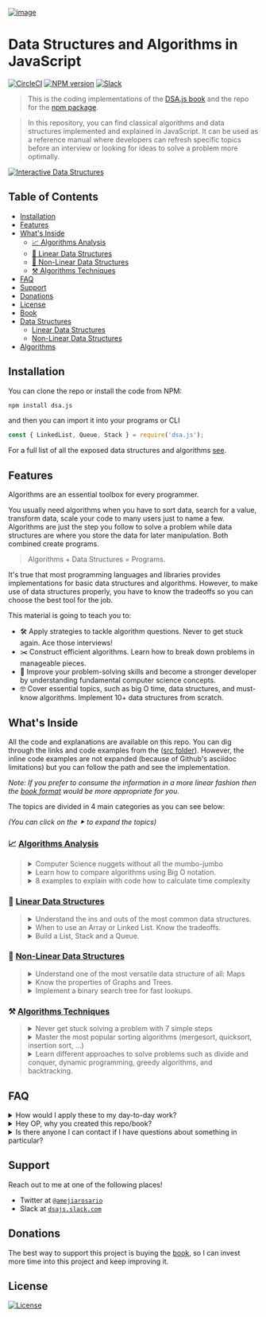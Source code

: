 [![image](https://user-images.githubusercontent.com/418605/59557258-10742880-8fa3-11e9-84fb-4d66a9d89faa.png)](https://books.adrianmejia.com/dsajs-data-structures-algorithms-javascript/)

# Data Structures and Algorithms in JavaScript

[![CircleCI](https://img.shields.io/circleci/build/github/amejiarosario/dsa.js-data-structures-and-algorithms-in-javascript/master.svg)](https://circleci.com/gh/amejiarosario/dsa.js-data-structures-and-algorithms-in-javascript) [![NPM version](https://badge.fury.io/js/dsa.js.svg)](https://badge.fury.io/js/dsa.js) [![Slack](https://dsajs-slackin.herokuapp.com/badge.svg)](https://dsajs-slackin.herokuapp.com)

> This is the coding implementations of the [DSA.js book](https://books.adrianmejia.com/dsajs-data-structures-algorithms-javascript/) and the repo for the [npm package](https://www.npmjs.com/package/dsa.js).

> In this repository, you can find classical algorithms and data structures implemented and explained in JavaScript. It can be used as a reference manual where developers can refresh specific topics before an interview or looking for ideas to solve a problem more optimally.

<!-- (Check out the Time Complexity Cheatsheet) -->


<!--
[![CircleCI](https://circleci.com/gh/amejiarosario/dsa.js-data-structures-and-algorithms-in-javascript.svg?style=svg)](https://circleci.com/gh/amejiarosario/dsa.js-data-structures-and-algorithms-in-javascript)
[![Code Style Airbnb](https://img.shields.io/badge/code%20style-Airbnb-brightgreen.svg)](https://github.com/airbnb/javascript)
[![PRs Welcome](https://img.shields.io/badge/PRs-welcome-brightgreen.svg)](http://makeapullrequest.com)
[![ProductHunt](https://img.shields.io/badge/product%20hunt-vote-orange.svg)](https://www.producthunt.com/posts/dsa-js)
https://bundlephobia.com/result?p=dsa.js
https://img.shields.io/bundlephobia/min/dsa.js.svg - 16.7kB
https://img.shields.io/github/repo-size/amejiarosario/dsa.js.svg - 98.1 MB
-->

[![Interactive Data Structures](https://user-images.githubusercontent.com/418605/46118890-ba721180-c1d6-11e8-82bc-6a671428b422.png)](https://embed.kumu.io/85f1a4de5fb8430a10a1bf9c5118e015)


## Table of Contents

<!-- START doctoc generated TOC please keep comment here to allow auto update -->
<!-- DON'T EDIT THIS SECTION, INSTEAD RE-RUN doctoc TO UPDATE -->


- [Installation](#installation)
- [Features](#features)
- [What's Inside](#whats-inside)
  - [📈 Algorithms Analysis](#-algorithms-analysis)
  - [🥞 Linear Data Structures](#-linear-data-structures)
  - [🌲 Non-Linear Data Structures](#-non-linear-data-structures)
  - [⚒ Algorithms Techniques](#%E2%9A%92-algorithms-techniques)
- [FAQ](#faq)
- [Support](#support)
- [Donations](#donations)
- [License](#license)
- [Book](#book)
- [Data Structures](#data-structures)
  - [Linear Data Structures](#linear-data-structures)
  - [Non-Linear Data Structures](#non-linear-data-structures)
- [Algorithms](#algorithms)

<!-- END doctoc generated TOC please keep comment here to allow auto update -->


## Installation

You can clone the repo or install the code from NPM:

```sh
npm install dsa.js
```

and then you can import it into your programs or CLI

```js
const { LinkedList, Queue, Stack } = require('dsa.js');
```

For a full list of all the exposed data structures and algorithms [see](https://github.com/amejiarosario/dsa.js/blob/master/src/index.js).


## Features

Algorithms are an essential toolbox for every programmer.

You usually need algorithms when you have to sort data, search for a value, transform data, scale your code to many users just to name a few.
Algorithms are just the step you follow to solve a problem while data structures are where you store the data for later manipulation. Both combined create programs.

> Algorithms + Data Structures = Programs.

It's true that most programming languages and libraries provides implementations for basic data structures and algorithms.
However, to make use of data structures properly, you have to know the tradeoffs so you can choose the best tool for the job.

This material is going to teach you to:

- 🛠 Apply strategies to tackle algorithm questions. Never to get stuck again. Ace those interviews!
- ✂️ Construct efficient algorithms. Learn how to break down problems in manageable pieces.
- 🧠 Improve your problem-solving skills and become a stronger developer by understanding fundamental computer science concepts.
- 🤓 Cover essential topics, such as big O time, data structures, and must-know algorithms. Implement 10+ data structures from scratch.

## What's Inside

All the code and explanations are available on this repo. You can dig through the links and code examples from the ([src folder](https://github.com/amejiarosario/dsa.js-data-structures-and-algorithms-in-javascript/tree/master/src)). However, the inline code examples are not expanded (because of Github's asciidoc limitations) but you can follow the path and see the implementation.

_Note: If you prefer to consume the information in a more linear fashion then the [book format](https://books.adrianmejia.com/dsajs-data-structures-algorithms-javascript/) would be more appropriate for you._

The topics are divided in 4 main categories as you can see below:

_(You can click on the ⯈ to expand the topics)_

### 📈 [Algorithms Analysis](https://github.com/amejiarosario/dsa.js-data-structures-and-algorithms-in-javascript/blob/master/book/chapters/part1.adoc)

<!-- - Computer Science nuggets without all the mumbo-jumbo.
- Learn how to compare algorithms using Big O notation.
- 8 examples to explain with code how to calculate time complexity. -->

<blockquote>

<details>
  <summary>
    Computer Science nuggets without all the mumbo-jumbo
  </summary>

---

### [Computer Science nuggets without all the mumbo-jumbo](https://github.com/amejiarosario/dsa.js-data-structures-and-algorithms-in-javascript/blob/master/book/chapters/algorithms-analysis.adoc)

#### Learn to calculate run time from code examples

![Translating lines of code to an approximate number of operations](https://github.com/amejiarosario/dsa.js-data-structures-and-algorithms-in-javascript/raw/master/book/images/image4.png)

---

</details>

<details>
  <summary>
    Learn how to compare algorithms using Big O notation.
  </summary>

---

### [Learn how to compare algorithms using Big O notation.](https://github.com/amejiarosario/dsa.js-data-structures-and-algorithms-in-javascript/blob/master/book/chapters/big-o-examples.adoc#finding-duplicates-in-an-array-na%C3%AFve-approach)

#### Comparing algorithms using Big O notation

Let's say you want to find the duplicates on an array.
Using Big O notation we can compare different implementations that do exactly the same but
they take different time to complete.

- [Optimal solution using a map](https://github.com/amejiarosario/dsa.js-data-structures-and-algorithms-in-javascript/blob/master/book/chapters/big-o-examples.adoc#linear-example)
- [Finding duplicates in an array (naïve approach)](https://github.com/amejiarosario/dsa.js-data-structures-and-algorithms-in-javascript/blob/master/book/chapters/big-o-examples.adoc#quadratic-example)

---

</details>

<details>
  <summary>
    8 examples to explain with code how to calculate time complexity
  </summary>

---

[8 examples to explain with code how to calculate time complexity](https://github.com/amejiarosario/dsa.js-data-structures-and-algorithms-in-javascript/blob/master/book/chapters/big-o-examples.adoc#summary)

#### Most common time complexities

![image](https://user-images.githubusercontent.com/418605/59617342-2a715080-90f4-11e9-9de9-9315fb0133f9.png)

<!-- - Constant time: _O(1)_
- Logarithmic time: _O(log n)_
- Linear time: _O(n)_
- Linearithmic time: _O(n log n)_
- Quadratic time: _O(n^2^)_
- Cubic time: _O(n^3^)_
- Exponential time: _O(2^n^)_
- Factorial time: _O(n!)_ -->

#### Time complexity graph

![Most common time complexities](https://github.com/amejiarosario/dsa.js-data-structures-and-algorithms-in-javascript/raw/master/book/images/image5.png)

---

</details>
</blockquote>

### 🥞 [Linear Data Structures](https://github.com/amejiarosario/dsa.js-data-structures-and-algorithms-in-javascript/blob/master/book/chapters/part2.adoc)

<!-- - Understand the ins and outs of the most common data structures.
- When to use an Array or Linked List. Know the tradeoffs.
- Build a Stack and a Queue from scratch. -->

<blockquote>

  <details>
    <summary>
      Understand the ins and outs of the most common data structures.
    </summary>

---

#### [Understand the ins and outs of the most common data structures](https://github.com/amejiarosario/dsa.js-data-structures-and-algorithms-in-javascript/blob/master/book/chapters/part2.adoc)


- [Arrays](https://github.com/amejiarosario/dsa.js-data-structures-and-algorithms-in-javascript/blob/master/book/chapters/array.adoc): Built-in in most languages so not implemented here. [Array Time complexity](https://github.com/amejiarosario/dsa.js/blob/master/book/chapters/array.adoc#array-complexity)
    <!-- [Post](https://adrianmejia.com/blog/2018/04/28/data-structures-time-complexity-for-beginners-arrays-hashmaps-linked-lists-stacks-queues-tutorial/#Array). -->

- [Linked List](https://github.com/amejiarosario/dsa.js-data-structures-and-algorithms-in-javascript/blob/master/book/chapters/linked-list.adoc): each data node has a link to the next (and
    previous).
    [Code](https://github.com/amejiarosario/dsa.js/blob/master/src/data-structures/linked-lists/linked-list.js)
    |
    [Linked List Time Complexity](https://github.com/amejiarosario/dsa.js/blob/master/book/chapters/linked-list.adoc#linked-list-complexity-vs-array-complexity)
    <!-- [Post](https://adrianmejia.com/blog/2018/04/28/data-structures-time-complexity-for-beginners-arrays-hashmaps-linked-lists-stacks-queues-tutorial/#Linked-Lists) -->

- [Queue](https://github.com/amejiarosario/dsa.js-data-structures-and-algorithms-in-javascript/blob/master/book/chapters/queue.adoc): data flows in a "first-in, first-out" (FIFO) manner.
    [Code](https://github.com/amejiarosario/dsa.js/blob/master/src/data-structures/queues/queue.js)
    |
    [Queue Time Complexity](https://github.com/amejiarosario/dsa.js/blob/master/book/chapters/queue.adoc#queue-complexity)
    <!-- [Post](https://adrianmejia.com/blog/2018/04/28/data-structures-time-complexity-for-beginners-arrays-hashmaps-linked-lists-stacks-queues-tutorial/#Queues) -->

- [Stack](https://github.com/amejiarosario/dsa.js-data-structures-and-algorithms-in-javascript/blob/master/book/chapters/stack.adoc): data flows in a "last-in, first-out" (LIFO) manner.
    [Code](https://github.com/amejiarosario/dsa.js/blob/master/src/data-structures/stacks/stack.js)
    |
    [Stack Time Complexity](https://github.com/amejiarosario/dsa.js/blob/master/book/chapters/stack.adoc#stack-complexity)
    <!-- [Post](https://adrianmejia.com/blog/2018/04/28/data-structures-time-complexity-for-beginners-arrays-hashmaps-linked-lists-stacks-queues-tutorial/#Stacks) -->

---

  </details>
  <details>
    <summary>
      When to use an Array or Linked List. Know the tradeoffs.
    </summary>

---

#### [When to use an Array or Linked List. Know the tradeoffs](https://github.com/amejiarosario/dsa.js-data-structures-and-algorithms-in-javascript/blob/master/book/chapters/linear-data-structures-outro.adoc)

Use Arrays when…
- You need to access data in random order fast (using an index).
- Your data is multi-dimensional (e.g., matrix, tensor).

Use Linked Lists when:
- You will access your data sequentially.
- You want to save memory and only allocate memory as you need it.
- You want constant time to remove/add from extremes of the list.

---

  </details>
  <details>
    <summary>
      Build a List, Stack and a Queue.
    </summary>

  ---

  #### [Build a List, Stack and a Queue from scratch](https://github.com/amejiarosario/dsa.js-data-structures-and-algorithms-in-javascript/blob/master/book/chapters/part2.adoc)

  Build any of these data structures from scratch:
  - [Linked List](https://github.com/amejiarosario/dsa.js-data-structures-and-algorithms-in-javascript/blob/master/src/data-structures/linked-lists/linked-list.js)
  - [Stack](https://github.com/amejiarosario/dsa.js-data-structures-and-algorithms-in-javascript/blob/master/src/data-structures/stacks/stack.js)
  - [Queue](https://github.com/amejiarosario/dsa.js-data-structures-and-algorithms-in-javascript/blob/master/src/data-structures/queues/queue.js)

  ---

  </details>
</blockquote>

### 🌲 [Non-Linear Data Structures](https://github.com/amejiarosario/dsa.js-data-structures-and-algorithms-in-javascript/blob/master/book/chapters/part3.adoc)
<!-- - Understand one of the most versatile data structure of all: Maps -->
<!-- - Know the properties of Graphs and Trees. -->
<!-- - Implement a binary search tree for fast lookups. -->

<blockquote>
  <details>
    <summary>
      Understand one of the most versatile data structure of all: Maps
    </summary>

---

#### [HashMaps](https://github.com/amejiarosario/dsa.js-data-structures-and-algorithms-in-javascript/blob/master/book/chapters/map.adoc)

Learn how to implement different types of Maps such as:
- [HashMap](https://github.com/amejiarosario/dsa.js-data-structures-and-algorithms-in-javascript/blob/master/book/chapters/map-hashmap.adoc)
- [TreeMap](https://github.com/amejiarosario/dsa.js-data-structures-and-algorithms-in-javascript/blob/master/book/chapters/map-treemap.adoc)

Also, [learn the difference between the different Maps implementations](https://github.com/amejiarosario/dsa.js-data-structures-and-algorithms-in-javascript/blob/master/book/chapters/map-hashmap-vs-treemap.adoc):

- `HashMap` is more time-efficient. A `TreeMap` is more space-efficient.
- `TreeMap` search complexity is *O(log n)*, while an optimized `HashMap` is *O(1)* on average.
- `HashMap`’s keys are in insertion order (or random depending in the implementation). `TreeMap`’s keys are always sorted.
- `TreeMap` offers some statistical data for free such as: get minimum, get maximum, median, find ranges of keys. `HashMap` doesn’t.
- `TreeMap` has a guarantee always an *O(log n)*, while `HashMap`s has an amortized time of *O(1)* but in the rare case of a rehash, it would take an *O(n)*.

---

  </details>

  <details>
    <summary>
    Know the properties of Graphs and Trees.
    </summary>

---

#### [Know the properties of Graphs and Trees](https://github.com/amejiarosario/dsa.js-data-structures-and-algorithms-in-javascript/blob/master/book/chapters/part3.adoc)

##### [Graphs](https://github.com/amejiarosario/dsa.js-data-structures-and-algorithms-in-javascript/blob/master/book/chapters/graph.adoc)

Know all the graphs properties with many images and illustrations.

![graph example with USA airports](https://github.com/amejiarosario/dsa.js-data-structures-and-algorithms-in-javascript/raw/master/book/images/image46.png)

 **Graphs**: data **nodes** that can have a connection or **edge** to
    zero or more adjacent nodes. Unlike trees, nodes can have multiple
    parents, loops.
    [Code](https://github.com/amejiarosario/algorithms.js/blob/master/src/data-structures/graphs/graph.js)
    |
    [Graph Time Complexity](https://github.com/amejiarosario/dsa.js/blob/master/book/chapters/graph.adoc#graph-complexity)

#### [Trees](https://github.com/amejiarosario/dsa.js-data-structures-and-algorithms-in-javascript/blob/master/book/chapters/tree.adoc)

Learn all the different kinds of trees and its properties.

![tree data structure properties](https://github.com/amejiarosario/dsa.js-data-structures-and-algorithms-in-javascript/raw/master/book/images/image31.jpg)

- **Trees**: data nodes has zero or more adjacent nodes a.k.a.
    children. Each node can only have one parent node otherwise is a
    graph not a tree.
    [Code](https://github.com/amejiarosario/algorithms.js/tree/master/src/data-structures/trees)
    |
    [Docs](https://github.com/amejiarosario/dsa.js/blob/master/book/chapters/tree.adoc)
    <!-- [Post](https://adrianmejia.com/blog/2018/06/11/data-structures-for-beginners-trees-binary-search-tree-tutorial/) -->

    - **Binary Trees**: same as tree but only can have two children at
        most.
        [Code](https://github.com/amejiarosario/algorithms.js/tree/master/src/data-structures/trees)
        |
        [Docs](https://github.com/amejiarosario/dsa.js/blob/master/book/chapters/tree.adoc#binary-tree)
        <!-- [Post](https://adrianmejia.com/blog/2018/06/11/data-structures-for-beginners-trees-binary-search-tree-tutorial/#Binary-Trees) -->

    - **Binary Search Trees** (BST): same as binary tree, but the
        nodes value keep this order `left < parent < right`.
        [Code](https://github.com/amejiarosario/algorithms.js/blob/master/src/data-structures/trees/binary-search-tree.js)
        |
        [BST Time complexity](https://github.com/amejiarosario/dsa.js/blob/master/book/chapters/tree-binary-search-tree.adoc#tree-complexity)
        <!-- [Post](https://adrianmejia.com/blog/2018/06/11/data-structures-for-beginners-trees-binary-search-tree-tutorial/#Binary-Search-Tree-BST) -->

    - **AVL Trees**: Self-balanced BST to maximize look up time.
        [Code](https://github.com/amejiarosario/algorithms.js/blob/master/src/data-structures/trees/avl-tree.js)
        |
        [AVL Tree docs](https://github.com/amejiarosario/dsa.js/blob/master/book/chapters/tree-avl.adoc)
        |
        [Self-balancing & tree rotations docs](https://github.com/amejiarosario/dsa.js/blob/master/book/chapters/tree-self-balancing-rotations.adoc)
        <!-- [Post](https://adrianmejia.com/blog/2018/07/16/self-balanced-binary-search-trees-with-avl-tree-data-structure-for-beginners/) -->

    - **Red-Black Trees**: Self-balanced BST more loose than AVL to
        maximize insertion speed.
        [Code](https://github.com/amejiarosario/algorithms.js/blob/master/src/data-structures/trees/red-black-tree.js)

---

  </details>

  <details>
    <summary>
      Implement a binary search tree for fast lookups.
    </summary>

---

#### [Implement a binary search tree for fast lookups](https://github.com/amejiarosario/dsa.js-data-structures-and-algorithms-in-javascript/blob/master/book/chapters/tree-binary-search-tree.adoc)

- Learn how to add/remove/update values in a tree:
![inserting node in a tree](https://github.com/amejiarosario/dsa.js-data-structures-and-algorithms-in-javascript/raw/master/book/images/image36.png)

- [How to make a tree balanced?](https://github.com/amejiarosario/dsa.js-data-structures-and-algorithms-in-javascript/blob/master/book/chapters/tree-self-balancing-rotations.adoc)

From unbalanced BST to balanced BST
```
1                           2
  \                       /   \
   2        =>           1     3
    \
     3
```


---

  </details>
</blockquote>

### ⚒ [Algorithms Techniques](https://github.com/amejiarosario/dsa.js-data-structures-and-algorithms-in-javascript/blob/master/book/chapters/part4.adoc)

<!-- - Never get stuck solving a problem with 7 simple steps. -->
<!-- - Master the most popular sorting algorithms (mergesort, quicksort, insertion sort, ...) -->
<!-- - Learn different approaches to solve problems such as divide and conquer, dynamic programming, greedy algorithms, and backtracking. -->

<blockquote>
  <details>
    <summary>
      Never get stuck solving a problem with 7 simple steps
    </summary>

---

#### [Never get stuck solving a problem with 7 simple steps](https://github.com/amejiarosario/dsa.js-data-structures-and-algorithms-in-javascript/blob/master/book/chapters/algorithmic-toolbox.adoc)

1. Understand the problem
1. Build a simple example (no edge cases yet)
1. Brainstorm solutions (greedy algorithm, Divide and Conquer, Backtracking, brute force)
1. Test your solution on the simple example (mentally)
1. Optimize the solution
1. Write Code, yes, now you can code.
1. Test your written code

Full details [here](https://github.com/amejiarosario/dsa.js-data-structures-and-algorithms-in-javascript/blob/master/book/chapters/algorithmic-toolbox.adoc)

---

  </details>
  <details>
    <summary>
      Master the most popular sorting algorithms (mergesort, quicksort, insertion sort, ...)
    </summary>

---

#### [Master the most popular sorting algorithms](https://github.com/amejiarosario/dsa.js-data-structures-and-algorithms-in-javascript/blob/master/book/chapters/sorting-intro.adoc)

We are going to explore three basic sorting algorithms O(n2) which have low overhead:
  - Bubble Sort.
    [Code](https://github.com/amejiarosario/dsa.js/blob/master/src/algorithms/sorting/bubble-sort.js)
    |
    [Docs](https://github.com/amejiarosario/dsa.js/blob/master/book/chapters/bubble-sort.adoc)

  - Insertion Sort.
    [Code](https://github.com/amejiarosario/dsa.js/blob/master/src/algorithms/sorting/insertion-sort.js)
    |
    [Docs](https://github.com/amejiarosario/dsa.js/blob/master/book/chapters/insertion-sort.adoc)

  - Selection Sort.
    [Code](https://github.com/amejiarosario/dsa.js/blob/master/src/algorithms/sorting/selection-sort.js)
    |
    [Docs](https://github.com/amejiarosario/dsa.js/blob/master/book/chapters/selection-sort.adoc)

and then discuss efficient sorting algorithms O(n log n) such as:
  - Merge Sort.
    [Code](https://github.com/amejiarosario/dsa.js/blob/master/src/algorithms/sorting/merge-sort.js)
    |
    [Docs](https://github.com/amejiarosario/dsa.js/blob/master/book/chapters/merge-sort.adoc)

  - Quick sort.
    [Code](https://github.com/amejiarosario/dsa.js/blob/master/src/algorithms/sorting/quick-sort.js)
    |
    [Docs](https://github.com/amejiarosario/dsa.js/blob/master/book/chapters/quick-sort.adoc)

---

  </details>
  <details>
    <summary>
      Learn different approaches to solve problems such as divide and conquer, dynamic programming, greedy algorithms, and backtracking.
    </summary>

---

#### [Learn different approaches to solve algorithmic problems](https://github.com/amejiarosario/dsa.js-data-structures-and-algorithms-in-javascript/blob/master/book/chapters/algorithms-intro.adoc)

We are going to discuss the following techniques for solving algorithms problems:
- [Greedy Algorithms](https://github.com/amejiarosario/dsa.js-data-structures-and-algorithms-in-javascript/blob/master/book/chapters/greedy-algorithms.adoc): makes greedy choices using heuristics to find the best solution without looking back.
- [Dynamic Programming](https://github.com/amejiarosario/dsa.js-data-structures-and-algorithms-in-javascript/blob/master/book/chapters/dynamic-programming.adoc): a technique for speeding up recursive algorithms when there are many _overlapping subproblems_. It uses _memoization_ to avoid duplicating work.
- [Divide and Conquer](https://github.com/amejiarosario/dsa.js-data-structures-and-algorithms-in-javascript/blob/master/book/chapters/divide-and-conquer.adoc): _divide_ problems into smaller pieces, _conquer_ each subproblem and then _join_ the results.
- [Backtracking](https://github.com/amejiarosario/dsa.js-data-structures-and-algorithms-in-javascript/blob/master/book/chapters/backtracking.adoc): search _all (or some)_ possible paths. However, it stops and _go back_ as soon as notice the current solution is not working.
- _Brute Force_: generate all possible solutions and tries all of them. (Use it as a last resort or as the starting point to optimize it with other techniques).

---

  </details>
</blockquote>

## FAQ

<details>
    <summary>How would I apply these to my day-to-day work?</summary>
    <p>
    As a programmer, we have to solve problems every day. If you want to solve problems well, then it's good to
    know about a broad range of solutions. A lot of times, it's more efficient to learn existing resources than
    stumble upon the answer yourself. The more tools and practice you have, the better. This book helps you
    understand the tradeoffs among data structures and reason about algorithms performance.
    </p>
</details>

<details>
    <summary>Hey OP, why you created this repo/book?</summary>
    <p>
        There are not many books about Algorithms in JavaScript. This material fills the gap.
        Also, it's good practice :)
    </p>
</details>

<details>
    <summary>Is there anyone I can contact if I have questions about something in particular?
    </summary>
    <p>
    Yes, open an issue or ask questions on the slack channel.
    </p>
</details>

## Support

Reach out to me at one of the following places!

- Twitter at <a href="http://twitter.com/amejiarosario" target="_blank">`@amejiarosario`</a>
- Slack at <a href="https://dsajs-slackin.herokuapp.com" target="_blank">`dsajs.slack.com`</a>


## Donations

The best way to support this project is buying the [book](https://books.adrianmejia.com/dsajs-data-structures-algorithms-javascript/), so I can invest more time into this project and keep improving it.

## License

[![License](https://img.shields.io/:license-mit-blue.svg?style=flat-square)](https://github.com/amejiarosario/dsa.js-data-structures-and-algorithms-in-javascript/blob/master/LICENSE)
